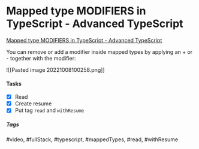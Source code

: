 # Mapped type MODIFIERS in TypeScript - Advanced TypeScript
[Mapped type MODIFIERS in TypeScript - Advanced TypeScript](https://www.youtube.com/watch?v=0zgWo_gnzVI&ab_channel=BasaratCodes)

You can remove or add a modifier inside mapped types by applying an + or - together with the modifier:

![[Pasted image 20221008100258.png]]


#### Tasks
- [x] Read
- [x] Create resume
- [x] Put tag `read` and `withResume`

##### Tags
#video, #fullStack, #typescript, #mappedTypes, #read, #withResume 
